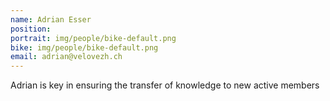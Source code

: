 ```yaml
---
name: Adrian Esser
position: 
portrait: img/people/bike-default.png
bike: img/people/bike-default.png
email: adrian@velovezh.ch
---
```

Adrian is  key in ensuring the transfer of knowledge to new active members